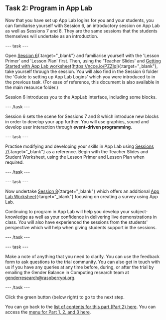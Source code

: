 ## Task 2: Program in App Lab
Now that you have set up App Lab logins for you and your students, you can familiarise yourself with Session 6, an introductory session on App Lab as well as Sessions 7 and 8. They are the same sessions that the students themselves will undertake as an introduction.

--- task ---

Open [Session 6](https://ncce.io/xBrv1w){:target="_blank"} and familiarise yourself with the 'Lesson Primer' and 'Lesson Plan' first. Then, using the 'Teacher Slides' and [Getting Started with App Lab worksheet](https://ncce.io/zeQYMr)(https://ncce.io/PZZIqi){:target="_blank"}, take yourself through the session. You will also find in the Session 6 folder the 'Guide to setting up App Lab Logins' which you were introduced to in the previous task. (For ease of reference, this document is also available in the main resource folder.) 

Session 6 introduces you to the AppLab interface, including some blocks.

--- /task ---

Session 6 sets the scene for Sessions 7 and 8 which introduce new blocks in order to develop your app further. You will use graphics, sound and develop user interaction through **event-driven programming**.

--- task ---

Practise modifying and developing your skills in App Lab using [Sessions 7](https://ncce.io/LZPVu7){:target="_blank"} as a reference. Begin with the Teacher Slides and Student Worksheet, using the Lesson Primer and Lesson Plan when required. 

--- /task ---

--- task ---

Now undertake [Session 8](https://ncce.io/sWbgon){:target="_blank"} which offers an additional [App Lab Worksheet](https://ncce.io/gyNQ8y){:target="_blank"} focusing on creating a survey using App Lab.

Continuing to program in App Lab will help you develop your subject-knowledge as well as your confidence in delivering live demonstrations in class. You will also have experienced the sessions from the students' perspective which will help when giving students support in the sessions. 

--- /task ---

--- task ---

Make a note of anything that you need to clarify. You can use the feedback form to ask questions to the trial community. You can also get in touch with us if you have any queries at any time before, during, or after the trial by emailing the Gender Balance in Computing research team at [genderresearch@raspberrypi.org](genderresearch@raspberrypi.org).

--- /task ---

Click the green button (below right) to go to the next step.

You can go back to the [list of contents for this part (Part 2) here](https://projects.raspberrypi.org/en/projects/Year8-RelevanceTraining-Part3-GBICi4). 
You can access the [menu for Part 1, 2, and 3 here](https://projects.raspberrypi.org/en/pathways/year8-relevancetraining-gbici4).

